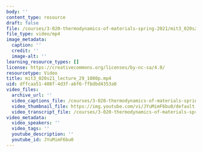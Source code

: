 ```yaml
---
body: ''
content_type: resource
draft: false
file: /courses/3-020-thermodynamics-of-materials-spring-2021/mit3_020s21_lecture_29_1080p_360p_16_9.mp4
file_type: video/mp4
image_metadata:
  caption: ''
  credit: ''
  image-alt: ''
learning_resource_types: []
license: https://creativecommons.org/licenses/by-nc-sa/4.0/
resourcetype: Video
title: mit3_020s21_lecture_29_1080p.mp4
uid: dffcaa51-408f-4d3f-a6f6-ffbdbd4353a0
video_files:
  archive_url: ''
  video_captions_file: /courses/3-020-thermodynamics-of-materials-spring-2021/139pqi3qBG7XnHIB2KD2jp1va25SlcB-J_transcript.webvtt
  video_thumbnail_file: https://img.youtube.com/vi/JYuMimF6bu0/default.jpg
  video_transcript_file: /courses/3-020-thermodynamics-of-materials-spring-2021/139pqi3qBG7XnHIB2KD2jp1va25SlcB-J_transcript.pdf
video_metadata:
  video_speakers: ''
  video_tags: ''
  youtube_description: ''
  youtube_id: JYuMimF6bu0
---
```

